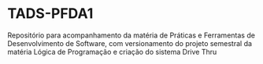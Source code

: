 # TADS-PFDA1

Repositório para acompanhamento da matéria de Práticas e Ferramentas de Desenvolvimento de Software, com versionamento do projeto semestral da matéria Lógica de Programação e criação do sistema Drive Thru
